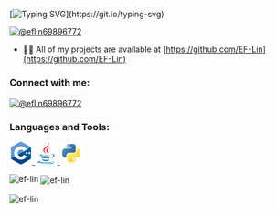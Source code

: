 <!--generate from https://rahuldkjain.github.io/gh-profile-readme-generator/-->
[![Typing SVG](https://readme-typing-svg.demolab.com?font=Fira+Code&weight=900&size=24&duration=5004&pause=1000&color=4EB2FF&vCenter=true&random=false&width=600&height=100&lines=%E4%BD%A0%E5%A5%BD%F0%9F%91%8B%EF%BC%8C%E6%88%91%E6%98%AF%E4%B8%80%E5%90%8D%E9%AB%98%E4%B8%AD%E7%94%9F%EF%BC%8C%E4%BE%86%E8%87%AA%E5%8F%B0%E7%81%A3%E3%80%82;Hi%F0%9F%91%8B%2C+I'm+a+high+school+student+from+Taiwan.)](https://git.io/typing-svg)

<p align="left"> <a href="https://twitter.com/@eflin69896772" target="blank"><img src="https://img.shields.io/twitter/follow/eflin69896772?logo=twitter&style=for-the-badge" alt="@eflin69896772" /></a> </p>

- 👨‍💻 All of my projects are available at [https://github.com/EF-Lin](https://github.com/EF-Lin)

<h3 align="left">Connect with me:</h3>
<p align="left">
<a href="https://twitter.com/@eflin69896772" target="blank"><img align="center" src="https://raw.githubusercontent.com/rahuldkjain/github-profile-readme-generator/master/src/images/icons/Social/twitter.svg" alt="@eflin69896772" height="30" width="40" /></a>
</p>

<h3 align="left">Languages and Tools:</h3>
<p align="left"> <a href="https://www.w3schools.com/cpp/" target="_blank" rel="noreferrer"> <img src="https://raw.githubusercontent.com/devicons/devicon/master/icons/cplusplus/cplusplus-original.svg" alt="cplusplus" width="40" height="40"/> </a> <a href="https://www.java.com" target="_blank" rel="noreferrer"> <img src="https://raw.githubusercontent.com/devicons/devicon/master/icons/java/java-original.svg" alt="java" width="40" height="40"/> </a> <a href="https://www.python.org" target="_blank" rel="noreferrer"> <img src="https://raw.githubusercontent.com/devicons/devicon/master/icons/python/python-original.svg" alt="python" width="40" height="40"/> </a> </p>

<p><img align="left" src="https://github-readme-stats.vercel.app/api/top-langs?username=ef-lin&show_icons=true&locale=en&layout=compact" alt="ef-lin" /></p>

<p>&nbsp;<img align="center" src="https://github-readme-stats.vercel.app/api?username=ef-lin&show_icons=true&locale=en" alt="ef-lin" /></p>

<p><img align="center" src="https://github-readme-streak-stats.herokuapp.com/?user=ef-lin&" alt="ef-lin" /></p>
